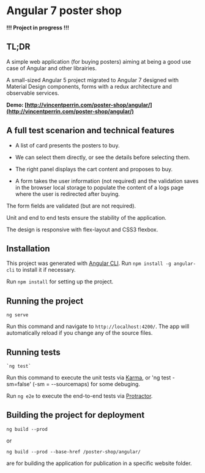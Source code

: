 # Angular 7 poster shop

**!!! Project in progress !!!**

## TL;DR

A simple web application (for buying posters) aiming at being a good use case of Angular and other librairies.

A small-sized Angular 5 project migrated to Angular 7 designed with Material Design components, forms with a redux architecture and observable services.

**Demo: [http://vincentperrin.com/poster-shop/angular/](http://vincentperrin.com/poster-shop/angular/)**

## A full test scenarion and technical features

- A list of card presents the posters to buy.

- We can select them directly, or see the details before selecting them.

- The right panel displays the cart content and proposes to buy.

- A form takes the user information (not required) and the validation saves in the browser local storage to populate the content of a logs page where the user is redirected after buying.

The form fields are validated (but are not required).

Unit and end to end tests ensure the stability of the application.

The design is responsive with flex-layout and CSS3 flexbox.

## Installation

This project was generated with [Angular CLI](https://github.com/angular/angular-cli). Run `npm install -g angular-cli` to install it if necessary.

Run `npm install` for setting up the project.

## Running the project

    ng serve

Run this command and navigate to `http://localhost:4200/`. The app will automatically reload if you change any of the source files.

## Running tests

    `ng test`
    
Run this command to execute the unit tests via [Karma](https://karma-runner.github.io), or 'ng test -sm=false' (-sm = --sourcemaps) for some debuging.

Run `ng e2e` to execute the end-to-end tests via [Protractor](http://www.protractortest.org/).


## Building the project for deployment

    ng build --prod

or

    ng build --prod --base-href /poster-shop/angular/

are for building the application for publication in a specific website folder.
